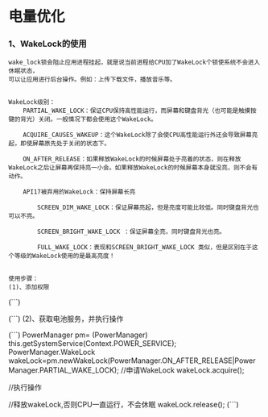 # 电量优化

### 1、WakeLock的使用

    wake_lock锁会阻止应用进程挂起，就是说当前进程给CPU加了WakeLock个锁使系统不会进入休眠状态，
    可以让应用进行后台操作。例如：上传下载文件，播放音乐等。


    WakeLock级别：
    	PARTIAL_WAKE_LOCK：保证CPU保持高性能运行，而屏幕和键盘背光（也可能是触摸按键的背光）关闭。一般情况下都会使用这个WakeLock。

    	ACQUIRE_CAUSES_WAKEUP：这个WakeLock除了会使CPU高性能运行外还会导致屏幕亮起，即使屏幕原先处于关闭的状态下。

    	ON_AFTER_RELEASE：如果释放WakeLock的时候屏幕处于亮着的状态，则在释放WakeLock之后让屏幕再保持亮一小会。如果释放WakeLock的时候屏幕本身就没亮，则不会有动作。

    	API17被弃用的WakeLock：保持屏幕长亮

    		SCREEN_DIM_WAKE_LOCK：保证屏幕亮起，但是亮度可能比较低。同时键盘背光也可以不亮。

    		SCREEN_BRIGHT_WAKE_LOCK ：保证屏幕全亮，同时键盘背光也亮。

    		FULL_WAKE_LOCK：表现和SCREEN_BRIGHT_WAKE_LOCK 类似，但是区别在于这个等级的WakeLock使用的是最高亮度！


    使用步骤：
    (1)、添加权限

(```)
  <!--WakeLock需要的权限-->
  <uses-permission android:name="android.permission.WAKE_LOCK"/>
(```)
    (2)、获取电池服务，并执行操作

(```)
   PowerManager pm= (PowerManager) this.getSystemService(Context.POWER_SERVICE);
   PowerManager.WakeLock wakeLock=pm.newWakeLock(PowerManager.ON_AFTER_RELEASE|PowerManager.PARTIAL_WAKE_LOCK);
   //申请WakeLock
   wakeLock.acquire();

   //执行操作

   //释放wakeLock,否则CPU一直运行，不会休眠
   wakeLock.release();
(```)